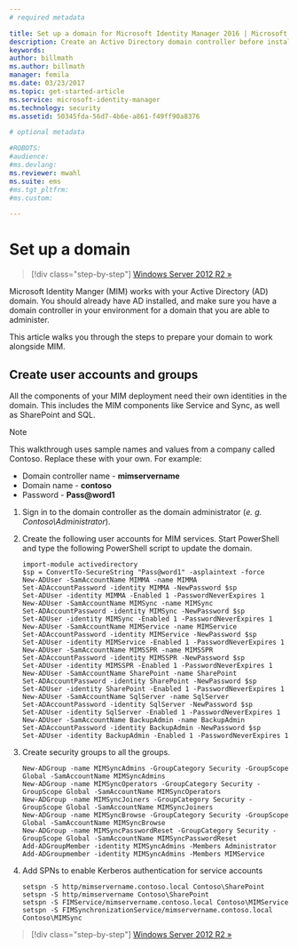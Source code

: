 ```yaml
---
# required metadata

title: Set up a domain for Microsoft Identity Manager 2016 | Microsoft Docs
description: Create an Active Directory domain controller before installing MIM 2016
keywords:
author: billmath
ms.author: billmath
manager: femila
ms.date: 03/23/2017
ms.topic: get-started-article
ms.service: microsoft-identity-manager
ms.technology: security
ms.assetid: 50345fda-56d7-4b6e-a861-f49ff90a8376

# optional metadata

#ROBOTS:
#audience:
#ms.devlang:
ms.reviewer: mwahl
ms.suite: ems
#ms.tgt_pltfrm:
#ms.custom:

---
```


# Set up a domain

>[!div class="step-by-step"]
[Windows Server 2012 R2 »](prepare-server-ws2012r2.md)

Microsoft Identity Manger (MIM) works with your Active Directory (AD) domain. You should already have AD installed, and make sure you have a domain controller in your environment for a domain that you are able to administer.

This article walks you through the steps to prepare your domain to work alongside MIM.

## Create user accounts and groups

All the components of your MIM deployment need their own identities in the domain. This includes the MIM components like Service and Sync, as well as SharePoint and SQL.

> [!NOTE]
> This walkthrough uses sample names and values from a company called Contoso. Replace these with your own. For example:
> - Domain controller name - **mimservername**
> - Domain name - **contoso**
> - Password - **Pass@word1**

1. Sign in to the domain controller as the domain administrator (*e. g. Contoso\Administrator*).

2. Create the following user accounts for MIM services. Start PowerShell and type the following PowerShell script to update the domain.

    ```
    import-module activedirectory
    $sp = ConvertTo-SecureString "Pass@word1" -asplaintext -force
    New-ADUser -SamAccountName MIMMA -name MIMMA
    Set-ADAccountPassword -identity MIMMA -NewPassword $sp
    Set-ADUser -identity MIMMA -Enabled 1 -PasswordNeverExpires 1
    New-ADUser -SamAccountName MIMSync -name MIMSync
    Set-ADAccountPassword -identity MIMSync -NewPassword $sp
    Set-ADUser -identity MIMSync -Enabled 1 -PasswordNeverExpires 1
    New-ADUser -SamAccountName MIMService -name MIMService
    Set-ADAccountPassword -identity MIMService -NewPassword $sp
    Set-ADUser -identity MIMService -Enabled 1 -PasswordNeverExpires 1
    New-ADUser -SamAccountName MIMSSPR -name MIMSSPR
    Set-ADAccountPassword -identity MIMSSPR -NewPassword $sp
    Set-ADUser -identity MIMSSPR -Enabled 1 -PasswordNeverExpires 1
    New-ADUser -SamAccountName SharePoint -name SharePoint
    Set-ADAccountPassword -identity SharePoint -NewPassword $sp
    Set-ADUser -identity SharePoint -Enabled 1 -PasswordNeverExpires 1
    New-ADUser -SamAccountName SqlServer -name SqlServer
    Set-ADAccountPassword -identity SqlServer -NewPassword $sp
    Set-ADUser -identity SqlServer -Enabled 1 -PasswordNeverExpires 1
    New-ADUser -SamAccountName BackupAdmin -name BackupAdmin
    Set-ADAccountPassword -identity BackupAdmin -NewPassword $sp
    Set-ADUser -identity BackupAdmin -Enabled 1 -PasswordNeverExpires 1
    ```

3.  Create security groups to all the groups.

    ```
    New-ADGroup -name MIMSyncAdmins -GroupCategory Security -GroupScope Global -SamAccountName MIMSyncAdmins
    New-ADGroup -name MIMSyncOperators -GroupCategory Security -GroupScope Global -SamAccountName MIMSyncOperators
    New-ADGroup -name MIMSyncJoiners -GroupCategory Security -GroupScope Global -SamAccountName MIMSyncJoiners
    New-ADGroup -name MIMSyncBrowse -GroupCategory Security -GroupScope Global -SamAccountName MIMSyncBrowse
    New-ADGroup -name MIMSyncPasswordReset -GroupCategory Security -GroupScope Global -SamAccountName MIMSyncPasswordReset
    Add-ADGroupMember -identity MIMSyncAdmins -Members Administrator
    Add-ADGroupmember -identity MIMSyncAdmins -Members MIMService
    ```

4.  Add SPNs to enable Kerberos authentication for service accounts

    ```
    setspn -S http/mimservername.contoso.local Contoso\SharePoint
    setspn -S http/mimservername Contoso\SharePoint
    setspn -S FIMService/mimservername.contoso.local Contoso\MIMService
    setspn -S FIMSynchronizationService/mimservername.contoso.local Contoso\MIMSync
    ```

>[!div class="step-by-step"]
[Windows Server 2012 R2 »](prepare-server-ws2012r2.md)
